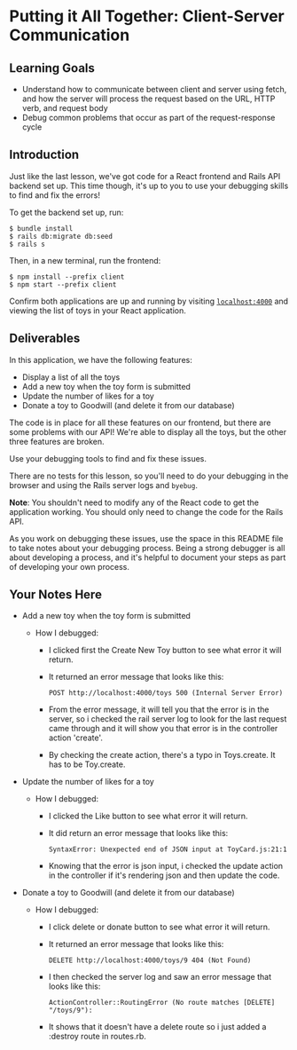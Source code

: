 # Putting it All Together: Client-Server Communication

## Learning Goals

- Understand how to communicate between client and server using fetch, and how
  the server will process the request based on the URL, HTTP verb, and request
  body
- Debug common problems that occur as part of the request-response cycle

## Introduction

Just like the last lesson, we've got code for a React frontend and Rails API
backend set up. This time though, it's up to you to use your debugging skills to
find and fix the errors!

To get the backend set up, run:

```console
$ bundle install
$ rails db:migrate db:seed
$ rails s
```

Then, in a new terminal, run the frontend:

```console
$ npm install --prefix client
$ npm start --prefix client
```

Confirm both applications are up and running by visiting
[`localhost:4000`](http://localhost:4000) and viewing the list of toys in your
React application.

## Deliverables

In this application, we have the following features:

- Display a list of all the toys
- Add a new toy when the toy form is submitted
- Update the number of likes for a toy
- Donate a toy to Goodwill (and delete it from our database)

The code is in place for all these features on our frontend, but there are some
problems with our API! We're able to display all the toys, but the other three
features are broken.

Use your debugging tools to find and fix these issues.

There are no tests for this lesson, so you'll need to do your debugging in the
browser and using the Rails server logs and `byebug`.

**Note**: You shouldn't need to modify any of the React code to get the
application working. You should only need to change the code for the Rails API.

As you work on debugging these issues, use the space in this README file to take
notes about your debugging process. Being a strong debugger is all about
developing a process, and it's helpful to document your steps as part of
developing your own process.

## Your Notes Here

- Add a new toy when the toy form is submitted

  - How I debugged:
      - I clicked first the Create New Toy button to see what error it will return.
      - It returned an error message that looks like this:

        ```POST http://localhost:4000/toys 500 (Internal Server Error)```
      - From the error message, it will tell you that the error is in the server, so i checked the rail server log to look for the last request came through and it will show you that error is in the controller action 'create'.
      - By checking the create action, there's a typo in Toys.create. It has to be Toy.create.

- Update the number of likes for a toy

  - How I debugged:
      - I clicked the Like button to see what error it will return.
      - It did return an error message that looks like this:

        ``` SyntaxError: Unexpected end of JSON input at ToyCard.js:21:1 ``` 
      - Knowing that the error is json input, i checked the update action in the controller if it's rendering json and then update the code.

- Donate a toy to Goodwill (and delete it from our database)

  - How I debugged:
    - I click delete or donate button to see what error it will return.
    - It returned an error message that looks like this:

        ```DELETE http://localhost:4000/toys/9 404 (Not Found)```

    - I then checked the server log and saw an error message that looks like this:

        ```ActionController::RoutingError (No route matches [DELETE] "/toys/9"):```

    - It shows that it doesn't have a delete route so i just added a :destroy route in routes.rb.
